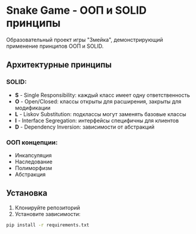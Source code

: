 # Snake Game - ООП и SOLID принципы

Образовательный проект игры "Змейка", демонстрирующий применение принципов ООП и SOLID.

## Архитектурные принципы

### SOLID:
- **S** - Single Responsibility: каждый класс имеет одну ответственность
- **O** - Open/Closed: классы открыты для расширения, закрыты для модификации  
- **L** - Liskov Substitution: подклассы могут заменять базовые классы
- **I** - Interface Segregation: интерфейсы специфичны для клиентов
- **D** - Dependency Inversion: зависимости от абстракций

### ООП концепции:
- Инкапсуляция
- Наследование
- Полиморфизм
- Абстракция

## Установка

1. Клонируйте репозиторий
2. Установите зависимости:
```bash
pip install -r requirements.txt